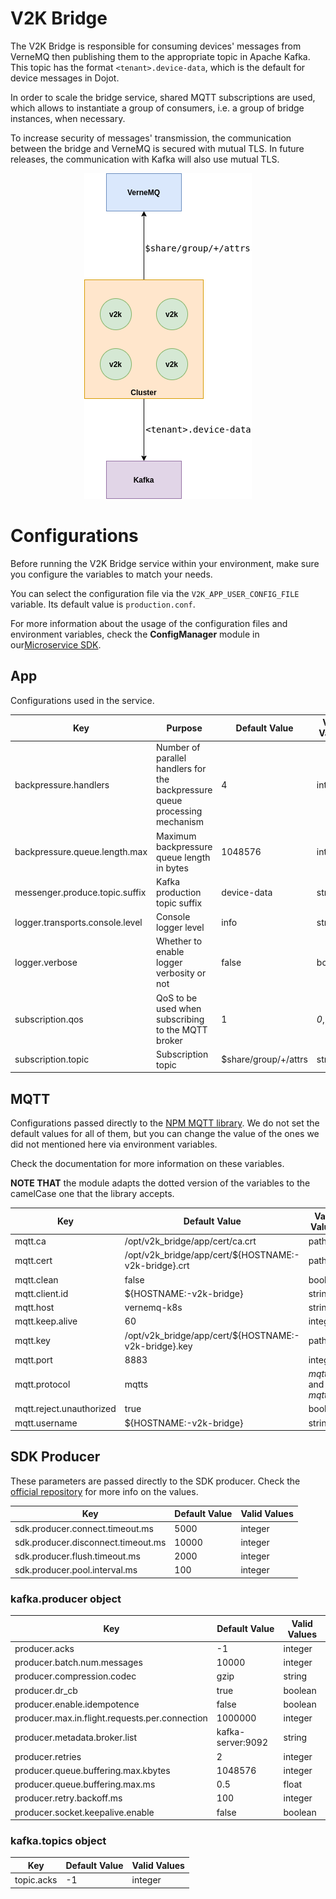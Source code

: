 # **V2K Bridge**

The V2K Bridge is responsible for consuming devices' messages from VerneMQ then publishing them to
the appropriate topic in Apache Kafka. This topic has the format `<tenant>.device-data`, which is
the default for device messages in Dojot.

In order to scale the bridge service, shared MQTT subscriptions are used, which allows
to instantiate a group of consumers, i.e. a group of bridge instances, when necessary.

To increase security of messages' transmission, the communication between the bridge and VerneMQ is
secured with mutual TLS. In future releases, the communication with Kafka will also use mutual TLS.

<p align="center">
<img src="./doc/diagrams/bridge.png">
</p>

# **Configurations**

Before running the V2K Bridge service within your environment, make sure you configure the variables
to match your needs.

You can select the configuration file via the `V2K_APP_USER_CONFIG_FILE` variable. Its default value
is `production.conf`.

For more information about the usage of the configuration files and environment variables, check the
__ConfigManager__ module in our[Microservice SDK](https://github.com/dojot/dojot-microservice-sdk-js).

## **App**

Configurations used in the service.

| Key | Purpose | Default Value | Valid Values
| --- | ------- | ------------- | ------------
| backpressure.handlers | Number of parallel handlers for the backpressure queue processing mechanism | 4 | integer
| backpressure.queue.length.max | Maximum backpressure queue length in bytes | 1048576 | integer
| messenger.produce.topic.suffix | Kafka production topic suffix | device-data | string
| logger.transports.console.level | Console logger level | info | string
| logger.verbose | Whether to enable logger verbosity or not | false | boolean
| subscription.qos | QoS to be used when subscribing to the MQTT broker | 1 | _0_, _1_, _2_
| subscription.topic | Subscription topic | $share/group/+/attrs | string

## **MQTT**

Configurations passed directly to the [NPM MQTT library](https://www.npmjs.com/package/mqtt). We do
not set the default values for all of them, but you can change the value of the ones we did not
mentioned here via environment variables.

Check the documentation for more information on these variables.

__NOTE THAT__ the module adapts the dotted version of the variables to the camelCase one that the
library accepts.

| Key | Default Value | Valid Values
| --- | ------------- | ------------
| mqtt.ca                  | /opt/v2k_bridge/app/cert/ca.crt                      | path
| mqtt.cert                | /opt/v2k_bridge/app/cert/${HOSTNAME:-v2k-bridge}.crt | path
| mqtt.clean               | false                                                | boolean
| mqtt.client.id           | ${HOSTNAME:-v2k-bridge}                              | string
| mqtt.host                | vernemq-k8s                                          | string
| mqtt.keep.alive           | 60                                                   | integer
| mqtt.key                 | /opt/v2k_bridge/app/cert/${HOSTNAME:-v2k-bridge}.key | path
| mqtt.port                | 8883                                                 | integer
| mqtt.protocol            | mqtts                                                | _mqtt_ and _mqtts_
| mqtt.reject.unauthorized | true                                                 | boolean
| mqtt.username            | ${HOSTNAME:-v2k-bridge}                              | string

## **SDK Producer**

These parameters are passed directly to the SDK producer. Check the
[official repository](https://github.com/dojot/dojot-microservice-sdk-js) for more info on the
values.

| Key | Default Value | Valid Values
| --- | ------------- | ------------
| sdk.producer.connect.timeout.ms    | 5000  | integer
| sdk.producer.disconnect.timeout.ms | 10000 | integer
| sdk.producer.flush.timeout.ms      | 2000  | integer
| sdk.producer.pool.interval.ms      | 100   | integer

### **kafka.producer object**

| Key | Default Value | Valid Values
| --- | ------------- | ------------
| producer.acks | -1 | integer
| producer.batch.num.messages | 10000 | integer
| producer.compression.codec | gzip | string
| producer.dr_cb | true | boolean
| producer.enable.idempotence | false | boolean
| producer.max.in.flight.requests.per.connection | 1000000 | integer
| producer.metadata.broker.list | kafka-server:9092 | string
| producer.retries | 2 | integer
| producer.queue.buffering.max.kbytes | 1048576 | integer
| producer.queue.buffering.max.ms | 0.5 | float
| producer.retry.backoff.ms | 100 | integer
| producer.socket.keepalive.enable | false | boolean

### **kafka.topics object**

| Key | Default Value | Valid Values
| --- | ------------- | ------------
| topic.acks | -1 | integer
